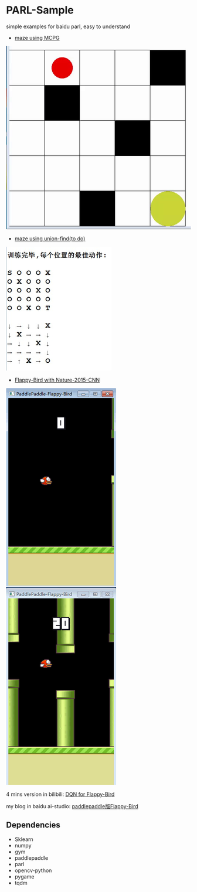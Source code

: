 # PARL-Sample
simple examples for baidu parl, easy to understand
* [maze using MCPG](/mcpg/)

![img](/mcpg/result-output/result.gif)

* [maze using union-find(to do)](/dqn_dnn/)

![img](/dqn_dnn/log_dir/train.jpg)

* [Flappy-Bird with Nature-2015-CNN](/flappy_bird/)

![img](/flappy_bird/log_dir/birdTest01.gif)    ![img](/flappy_bird/log_dir/birdTest02.gif)

4 mins version in bilibili: [DQN for Flappy-Bird](https://www.bilibili.com/video/av49282860/)

my blog in baidu ai-studio: [paddlepaddle版Flappy-Bird](https://aistudio.baidu.com/aistudio/#/projectdetail/51092)

## Dependencies

* Sklearn
* numpy
* gym
* paddlepaddle
* parl
* opencv-python
* pygame
* tqdm